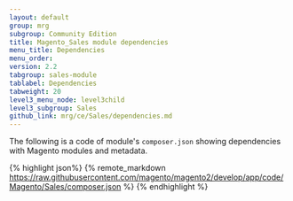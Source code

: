 ```yaml
---
layout: default
group: mrg
subgroup: Community Edition
title: Magento_Sales module dependencies
menu_title: Dependencies
menu_order:
version: 2.2
tabgroup: sales-module
tablabel: Dependencies
tabweight: 20
level3_menu_node: level3child
level3_subgroup: Sales
github_link: mrg/ce/Sales/dependencies.md
---
```


The following is a code of module's `composer.json` showing dependencies with Magento modules and metadata.

{% highlight json%}
{% remote_markdown https://raw.githubusercontent.com/magento/magento2/develop/app/code/Magento/Sales/composer.json %}
{% endhighlight %}
